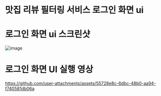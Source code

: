 # 맛집 리뷰 필터링 서비스 로그인 화면 ui

# 로그인 화면 ui 스크린샷
![image](https://github.com/user-attachments/assets/8d236312-3b44-4f31-babc-56d0d91d0f78)
# 로그인 화면 UI 실행 영상
https://github.com/user-attachments/assets/55728e8c-6dbc-48b0-aa94-f740581db06a

